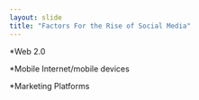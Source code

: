 ```yaml
---
layout: slide
title: "Factors For the Rise of Social Media"
---
```

*Web 2.0

*Mobile Internet/mobile devices 

*Marketing Platforms 
